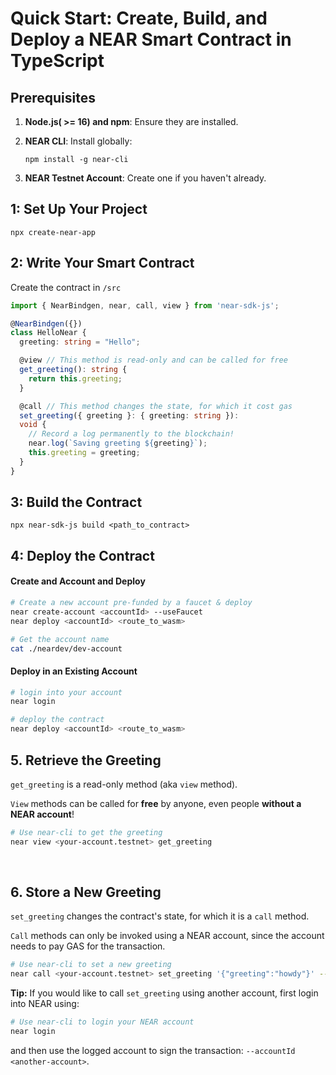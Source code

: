 # Quick Start: Create, Build, and Deploy a NEAR Smart Contract in TypeScript

## Prerequisites

1. **Node.js( >= 16) and npm**: Ensure they are installed.
2. **NEAR CLI**: Install globally:

   ```
   npm install -g near-cli
   ```
3. **NEAR Testnet Account**: Create one if you haven't already.

## 1: Set Up Your Project
```
npx create-near-app
```
## 2: Write Your Smart Contract
Create the contract in `/src`
```ts
import { NearBindgen, near, call, view } from 'near-sdk-js';

@NearBindgen({})
class HelloNear {
  greeting: string = "Hello";

  @view // This method is read-only and can be called for free
  get_greeting(): string {
    return this.greeting;
  }

  @call // This method changes the state, for which it cost gas
  set_greeting({ greeting }: { greeting: string }): 
  void {
    // Record a log permanently to the blockchain!
    near.log(`Saving greeting ${greeting}`);
    this.greeting = greeting;
  }
}
```

## 3: Build the Contract
```
npx near-sdk-js build <path_to_contract>
```

## 4: Deploy the Contract

#### Create and Account and Deploy
```sh
# Create a new account pre-funded by a faucet & deploy
near create-account <accountId> --useFaucet
near deploy <accountId> <route_to_wasm>

# Get the account name
cat ./neardev/dev-account
```

#### Deploy in an Existing Account

```sh
# login into your account
near login

# deploy the contract
near deploy <accountId> <route_to_wasm>
```

## 5. Retrieve the Greeting

`get_greeting` is a read-only method (aka `view` method).

`View` methods can be called for **free** by anyone, even people **without a NEAR account**!

```bash
# Use near-cli to get the greeting
near view <your-account.testnet> get_greeting
```

<br />

## 6. Store a New Greeting
`set_greeting` changes the contract's state, for which it is a `call` method.

`Call` methods can only be invoked using a NEAR account, since the account needs to pay GAS for the transaction.

```bash
# Use near-cli to set a new greeting
near call <your-account.testnet> set_greeting '{"greeting":"howdy"}' --accountId <your-account.testnet>
```

**Tip:** If you would like to call `set_greeting` using another account, first login into NEAR using:

```bash
# Use near-cli to login your NEAR account
near login
```

and then use the logged account to sign the transaction: `--accountId <another-account>`.